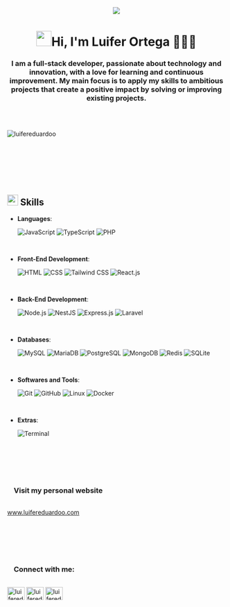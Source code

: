 <div align="center">
    <img src="https://cdn.luifereduardoo.com/img/about/foto-de-perfil.webp">
</div>


<h1 align="center"></b><img src="https://media.giphy.com/media/hvRJCLFzcasrR4ia7z/giphy.gif" width="35">Hi, I'm Luifer Ortega 👨🏻‍💻</h1>
<h3 align="center">I am a full-stack developer, passionate about technology and innovation, with a love for learning and continuous improvement. My main focus is to apply my skills to ambitious projects that create a positive impact by solving or improving existing projects.</h3>

<br>
<br>

<p><img align="left" src="https://github-readme-stats.vercel.app/api/top-langs?username=luifereduardoo&show_icons=true&theme=dark&locale=en&layout=compact" alt="luifereduardoo" /></p>

<br><br><br><br><br><br><br>

## <img src="https://media2.giphy.com/media/QssGEmpkyEOhBCb7e1/giphy.gif?cid=ecf05e47a0n3gi1bfqntqmob8g9aid1oyj2wr3ds3mg700bl&rid=giphy.gif" width ="25"><b> Skills</b>
<p align="center">

- **Languages**:
    
    ![JavaScript](https://img.shields.io/badge/JavaScript%20-%23F7DF1E.svg?style=for-the-badge&logo=javascript&logoColor=black)
    ![TypeScript](https://img.shields.io/badge/TypeScript%20-%2314354C.svg?style=for-the-badge&logo=typescript&logoColor=white)
    ![PHP](https://img.shields.io/badge/PHP-777BB4.svg?style=for-the-badge&logo=php&logoColor=white)

<br>   
    
- **Front-End Development**:

   ![HTML](https://img.shields.io/badge/HTML-E34F26.svg?style=for-the-badge&logo=html5&logoColor=white)
   ![CSS](https://img.shields.io/badge/CSS-1572B6.svg?style=for-the-badge&logo=css3&logoColor=white)
   ![Tailwind CSS](https://img.shields.io/badge/TailwindCSS-06B6D4.svg?style=for-the-badge&logo=tailwindcss&logoColor=white)
   ![React.js](https://img.shields.io/badge/React-61DAFB.svg?style=for-the-badge&logo=react&logoColor=black)
  

<br>

- **Back-End Development**:
  
   ![Node.js](https://img.shields.io/badge/Node.js-339933.svg?style=for-the-badge&logo=node.js&logoColor=white)
   ![NestJS](https://img.shields.io/badge/NestJS-E0234E.svg?style=for-the-badge&logo=nestjs&logoColor=white)
   ![Express.js](https://img.shields.io/badge/Express-000000.svg?style=for-the-badge&logo=express&logoColor=white)
   ![Laravel](https://img.shields.io/badge/Laravel-FF2D20.svg?style=for-the-badge&logo=laravel&logoColor=white)


<br>

- **Databases**:
  
    ![MySQL](https://img.shields.io/badge/MySQL-4479A1.svg?style=for-the-badge&logo=mysql&logoColor=white)
    ![MariaDB](https://img.shields.io/badge/MariaDB-003545.svg?style=for-the-badge&logo=mariadb&logoColor=white)
    ![PostgreSQL](https://img.shields.io/badge/PostgreSQL-4169E1.svg?style=for-the-badge&logo=postgresql&logoColor=white)
    ![MongoDB](https://img.shields.io/badge/MongoDB-47A248.svg?style=for-the-badge&logo=mongodb&logoColor=white)
    ![Redis](https://img.shields.io/badge/Redis-DC382D.svg?style=for-the-badge&logo=redis&logoColor=white)
    ![SQLite](https://img.shields.io/badge/SQLite-003B57.svg?style=for-the-badge&logo=sqlite&logoColor=white)


<br>

- **Softwares and Tools**:

    ![Git](https://img.shields.io/badge/git-%23F05033.svg?style=for-the-badge&logo=git&logoColor=white)
    ![GitHub](https://img.shields.io/badge/github-%23121011.svg?style=for-the-badge&logo=github&logoColor=white)
    ![Linux](https://img.shields.io/badge/Linux-FCC624?style=for-the-badge&logo=linux&logoColor=black)
    ![Docker](https://img.shields.io/badge/Docker-2496ED.svg?style=for-the-badge&logo=docker&logoColor=white)


<br>

- **Extras**:

    ![Terminal](https://img.shields.io/badge/Terminal-%23054020?style=for-the-badge&logo=gnu-bash&logoColor=white)


</p>

<br>
<br>

<h3  style="padding: 15px; padding-top: 42px">Visit my personal website</h3>
<p>
    <a href="https://luifereduardoo.com" > www.luifereduardoo.com</a>
</p>

<br>
<br>

<h3 align="left" style="padding: 15px; padding-top: 42px">Connect with me:</h3>
<p align="left">
<a href="https://twitter.com/luifereduardoo" target="blank"><img align="center" src="https://raw.githubusercontent.com/rahuldkjain/github-profile-readme-generator/master/src/images/icons/Social/twitter.svg" alt="luifereduardoo" height="30" width="40" /></a>
<a href="https://linkedin.com/in/luifereduardoo" target="blank"><img align="center" src="https://raw.githubusercontent.com/rahuldkjain/github-profile-readme-generator/master/src/images/icons/Social/linked-in-alt.svg" alt="luifereduardoo" height="30" width="40" /></a>
<a href="https://instagram.com/luifereduardoo" target="blank"><img align="center" src="https://raw.githubusercontent.com/rahuldkjain/github-profile-readme-generator/master/src/images/icons/Social/instagram.svg" alt="luifereduardoo" height="30" width="40" /></a>
</p>
